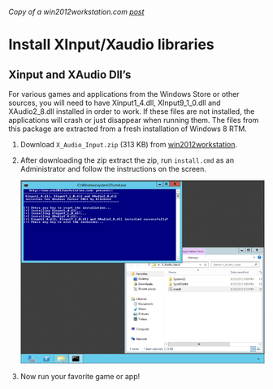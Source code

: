 *Copy of a win2012workstation.com [post](http://www.win2012workstation.com/xinput-and-xaudio-dlls/)*

# Install XInput/Xaudio libraries

## Xinput and XAudio Dll’s

For various games and applications from the Windows Store or other sources, you will need to have Xinput1_4.dll, XInput9_1_0.dll and XAudio2_8.dll installed in order to work. If these files are not installed, the applications will crash or just disappear when running them. The files from this package are extracted from a fresh installation of Windows 8 RTM.

1. Download `X_Audio_Input.zip` (313 KB) from [win2012workstation](http://www.win2012workstation.com/wp-content/uploads/2012/08/X_Audio_Input.zip).

2. After downloading the zip extract the zip, run `install.cmd` as an Administrator and follow the instructions on the screen.

   ![Extract X_Audio_Input.zip and run install.cmd](Images/xaudioinput.png)

3. Now run your favorite game or app!